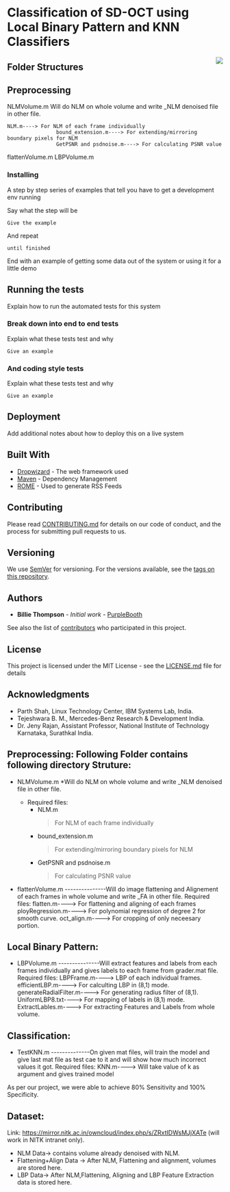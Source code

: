 # Classification of SD-OCT using Local Binary Pattern and KNN Classifiers

<img src="icon.png" align="right" />

## Folder Structures

## Preprocessing
NLMVolume.m
Will do NLM on whole volume and write _NLM denoised file in other file.
```
NLM.m----> For NLM of each frame individually
				bound_extension.m----> For extending/mirroring boundary pixels for NLM
				GetPSNR and psdnoise.m----> For calculating PSNR value
```
flattenVolume.m
LBPVolume.m

### Installing

A step by step series of examples that tell you have to get a development env running

Say what the step will be

```
Give the example
```

And repeat

```
until finished
```

End with an example of getting some data out of the system or using it for a little demo

## Running the tests

Explain how to run the automated tests for this system

### Break down into end to end tests

Explain what these tests test and why

```
Give an example
```

### And coding style tests

Explain what these tests test and why

```
Give an example
```

## Deployment

Add additional notes about how to deploy this on a live system

## Built With

* [Dropwizard](http://www.dropwizard.io/1.0.2/docs/) - The web framework used
* [Maven](https://maven.apache.org/) - Dependency Management
* [ROME](https://rometools.github.io/rome/) - Used to generate RSS Feeds

## Contributing

Please read [CONTRIBUTING.md](https://gist.github.com/PurpleBooth/b24679402957c63ec426) for details on our code of conduct, and the process for submitting pull requests to us.

## Versioning

We use [SemVer](http://semver.org/) for versioning. For the versions available, see the [tags on this repository](https://github.com/your/project/tags). 

## Authors

* **Billie Thompson** - *Initial work* - [PurpleBooth](https://github.com/PurpleBooth)

See also the list of [contributors](https://github.com/your/project/contributors) who participated in this project.

## License

This project is licensed under the MIT License - see the [LICENSE.md](LICENSE.md) file for details

## Acknowledgments
* Parth Shah, Linux Technology Center, IBM Systems Lab, India.
* Tejeshwara B. M., Mercedes-Benz Research & Development India.
* Dr. Jeny Rajan, Assistant Professor, National Institute of Technology Karnataka, Surathkal India.


## Preprocessing: Following Folder contains following directory Struture:
* NLMVolume.m
	*Will do NLM on whole volume and write _NLM denoised file in other file.
	* Required files: 
		* NLM.m
			> For NLM of each frame individually
		* bound_extension.m
			> For extending/mirroring boundary pixels for NLM
		* GetPSNR and psdnoise.m
			> For calculating PSNR value
				
* flattenVolume.m
---------------Will do image flattening and Alignement of  each frames in whole volume and write _FA in other file.
		Required files: flatten.m----> For flattening and aligning of each frames
				ployRegression.m----> For polynomial regression of degree 2 for smooth curve.
				oct_align.m----> For cropping of only neceesary portion.

## Local Binary Pattern:
* LBPVolume.m
---------------Will extract features and labels from each frames individually and gives labels to each frame from grader.mat file.
		Required files: LBPFrame.m----> LBP of each individual frames.
				efficientLBP.m----> For calculting LBP in (8,1) mode.
				generateRadialFilter.m----> For generating radius filter of (8,1).
				UniformLBP8.txt----> For mapping of labels in (8,1) mode.
				ExtractLables.m----> For extracting Features and Labels from whole volume.
## Classification:
* TestKNN.m
--------------On given mat files, will train the model and give last mat file as test cae to it and will show how much incorrect values it got.
		Required files: KNN.m----> Will take value of k as argument and gives trained model

As per our project, we were able to achieve 80% Sensitivity and 100% Specificity.

## Dataset:
Link: https://mirror.nitk.ac.in/owncloud/index.php/s/ZRxtIDWsMJjXATe (will work in NITK intranet only).
 * NLM Data-> contains volume already denoised with NLM.
 * Flattening+Align Data -> After NLM, Flattening and alignment, volumes are stored here.
 * LBP Data-> After NLM,Flattening, Aligning and LBP Feature Extraction data is stored here.
